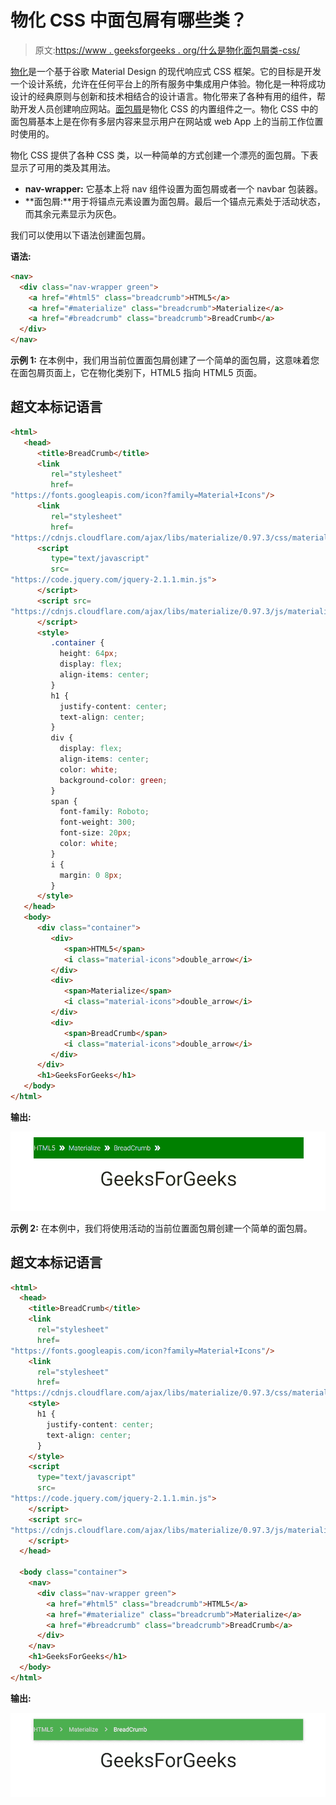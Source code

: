 # 物化 CSS 中面包屑有哪些类？

> 原文:[https://www . geeksforgeeks . org/什么是物化面包屑类-css/](https://www.geeksforgeeks.org/what-are-the-classes-of-breadcrumb-in-materialize-css/)

[物化](https://www.geeksforgeeks.org/materialize-introduction-and-installation/)是一个基于谷歌 Material Design 的现代响应式 CSS 框架。它的目标是开发一个设计系统，允许在任何平台上的所有服务中集成用户体验。物化是一种将成功设计的经典原则与创新和技术相结合的设计语言。物化带来了各种有用的组件，帮助开发人员创建响应网站。[面包屑](https://www.geeksforgeeks.org/materialize-css-breadcrumbs/)是物化 CSS 的内置组件之一。物化 CSS 中的面包屑基本上是在你有多层内容来显示用户在网站或 web App 上的当前工作位置时使用的。

物化 CSS 提供了各种 CSS 类，以一种简单的方式创建一个漂亮的面包屑。下表显示了可用的类及其用法。

*   **nav-wrapper:** 它基本上将 nav 组件设置为面包屑或者一个 navbar 包装器。
*   **面包屑:**用于将锚点元素设置为面包屑。最后一个锚点元素处于活动状态，而其余元素显示为灰色。

我们可以使用以下语法创建面包屑。

**语法:**

```html
<nav>
  <div class="nav-wrapper green">
    <a href="#html5" class="breadcrumb">HTML5</a>
    <a href="#materialize" class="breadcrumb">Materialize</a>
    <a href="#breadcrumb" class="breadcrumb">BreadCrumb</a>
  </div>
</nav>
```

**示例 1:** 在本例中，我们用当前位置面包屑创建了一个简单的面包屑，这意味着您在面包屑页面上，它在物化类别下，HTML5 指向 HTML5 页面。

## 超文本标记语言

```html
<html>
   <head>
      <title>BreadCrumb</title>
      <link
         rel="stylesheet"
         href=
"https://fonts.googleapis.com/icon?family=Material+Icons"/>
      <link
         rel="stylesheet"
         href=
"https://cdnjs.cloudflare.com/ajax/libs/materialize/0.97.3/css/materialize.min.css"/>
      <script
         type="text/javascript"
         src=
"https://code.jquery.com/jquery-2.1.1.min.js">
      </script>
      <script src=
"https://cdnjs.cloudflare.com/ajax/libs/materialize/0.97.3/js/materialize.min.js">
      </script>
      <style>
         .container {
           height: 64px;
           display: flex;
           align-items: center;
         }
         h1 {
           justify-content: center;
           text-align: center;
         }
         div {
           display: flex;
           align-items: center;
           color: white;
           background-color: green;
         }
         span {
           font-family: Roboto;
           font-weight: 300;
           font-size: 20px;
           color: white;
         }
         i {
           margin: 0 8px;
         }
      </style>
   </head>
   <body>
      <div class="container">
         <div>
            <span>HTML5</span>
            <i class="material-icons">double_arrow</i>
         </div>
         <div>
            <span>Materialize</span>
            <i class="material-icons">double_arrow</i>
         </div>
         <div>
            <span>BreadCrumb</span>
            <i class="material-icons">double_arrow</i>
         </div>
      </div>
      <h1>GeeksForGeeks</h1>
   </body>
</html>
```

**输出:**

![](img/29447eedafda64016d20e328069d2dc4.png)

**示例 2:** 在本例中，我们将使用活动的当前位置面包屑创建一个简单的面包屑。

## 超文本标记语言

```html
<html>
  <head>
    <title>BreadCrumb</title>
    <link
      rel="stylesheet"
      href=
"https://fonts.googleapis.com/icon?family=Material+Icons"/>
    <link
      rel="stylesheet"
      href=
"https://cdnjs.cloudflare.com/ajax/libs/materialize/0.97.3/css/materialize.min.css"/>
    <style>
      h1 {
        justify-content: center;
        text-align: center;
      }
    </style>
    <script
      type="text/javascript"
      src=
"https://code.jquery.com/jquery-2.1.1.min.js">
    </script>
    <script src=
"https://cdnjs.cloudflare.com/ajax/libs/materialize/0.97.3/js/materialize.min.js">
    </script>
  </head>

  <body class="container">
    <nav>
      <div class="nav-wrapper green">
        <a href="#html5" class="breadcrumb">HTML5</a>
        <a href="#materialize" class="breadcrumb">Materialize</a>
        <a href="#breadcrumb" class="breadcrumb">BreadCrumb</a>
      </div>
    </nav>
    <h1>GeeksForGeeks</h1>
  </body>
</html>
```

**输出:**

![](img/552b87887dc1612ec69af6352e74d33c.png)